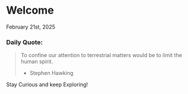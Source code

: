 # Welcome

February 21st, 2025

### Daily Quote:
> To confine our attention to terrestrial matters would be to limit the human spirit.
> 	- Stephen Hawking

Stay Curious and keep Exploring!
